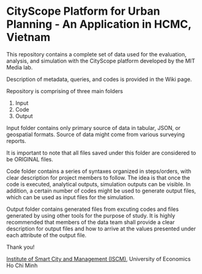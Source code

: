 # CityScope Platform for Urban Planning - An Application in HCMC, Vietnam
This repository  contains a complete set of data used for the evaluation, analysis, and simulation with the CityScope platform developed by the MIT Media lab.

Description of metadata, queries, and codes is provided in the Wiki page.

Repository is comprising of three main folders

1. Input
2. Code
3. Output

Input folder contains only primary source of data in tabular, JSON, or geospatial formats. Source of data might come from various surveying reports.

It is important to note that all files saved under this folder are considered to be ORIGINAL files.

Code folder contains a series of syntaxes organized in steps/orders, with clear description for project members to follow. The idea is that once the code is executed, analytical outputs, simulation outputs can be visible. In addition, a certain number of codes might be used to generate output files, which can be used as input files for the simulation.

Output folder contains generated files from excuting codes and files generated by using other tools for the purpose of study. It is highly recommended that members of the data team shall provide a clear description for output files and how to arrive at the values presented under each attribute of the output file.

Thank you!

[Institute of Smart City and Management (ISCM)](https://iscm.ueh.edu.vn/), University of Economics Ho Chi Minh
